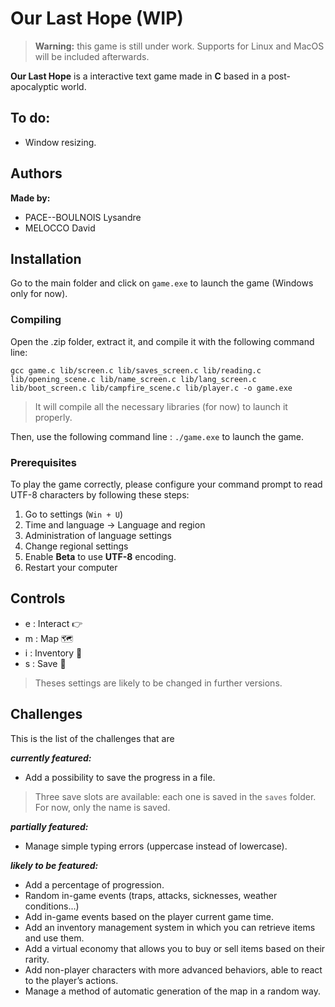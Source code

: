 # Our Last Hope (WIP)
>**Warning:** this game is still under work.
Supports for Linux and MacOS will be included afterwards.

**Our Last Hope** is a interactive text game made in **C** based in a post-apocalyptic world.

## To do:

- Window resizing.

## Authors

**Made by:**
- PACE--BOULNOIS Lysandre
- MELOCCO David

## Installation

Go to the main folder and click on ```game.exe``` to launch the game (Windows only for now).

### Compiling

Open the .zip folder, extract it, and compile it with the following command line:

```gcc game.c lib/screen.c lib/saves_screen.c lib/reading.c lib/opening_scene.c lib/name_screen.c lib/lang_screen.c lib/boot_screen.c lib/campfire_scene.c lib/player.c -o game.exe```

>It will compile all the necessary libraries (for now) to launch it properly.

Then, use the following command line : ```./game.exe``` to launch the game.


### Prerequisites

To play the game correctly, please configure your command prompt to read UTF-8 characters by following these steps:

1. Go to settings (```Win + U```) 
2. Time and language -> Language and region
3. Administration of language settings
4. Change regional settings
5. Enable **Beta** to use **UTF-8** encoding.
6. Restart your computer

## Controls
- e : Interact 👉
- m : Map 🗺️
- i : Inventory 🎒
- s : Save 💾

>Theses settings are likely to be changed in further versions.

## Challenges

This is the list of the challenges that are

***currently featured:***
- Add a possibility to save the progress in a file.

> Three save slots are available: each one is saved in the ```saves``` folder. For now, only the name is saved.

***partially featured:***
- Manage simple typing errors (uppercase instead of lowercase).

***likely to be featured:***
- Add a percentage of progression.
- Random in-game events (traps, attacks, sicknesses, weather conditions...)
- Add in-game events based on the player current game time.
- Add an inventory management system in which you can retrieve items and use them.
- Add a virtual economy that allows you to buy or sell items based on their rarity.
- Add non-player characters with more advanced behaviors, able to react to the player’s actions.
- Manage a method of automatic generation of the map in a random way.